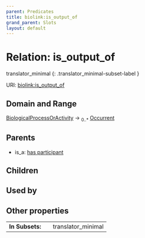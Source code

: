 ```yaml
---
parent: Predicates
title: biolink:is_output_of
grand_parent: Slots
layout: default
---
```


# Relation: is_output_of

translator_minimal
{: .translator_minimal-subset-label }




URI: [biolink:is_output_of](https://w3id.org/biolink/vocab/is_output_of)

## Domain and Range

[BiologicalProcessOrActivity](BiologicalProcessOrActivity.md) ->  <sub>0..\*</sub> [Occurrent](Occurrent.md)

## Parents

 *  is_a: [has participant](has_participant.md)

## Children


## Used by


## Other properties

|  |  |  |
| --- | --- | --- |
| **In Subsets:** | | translator_minimal |

